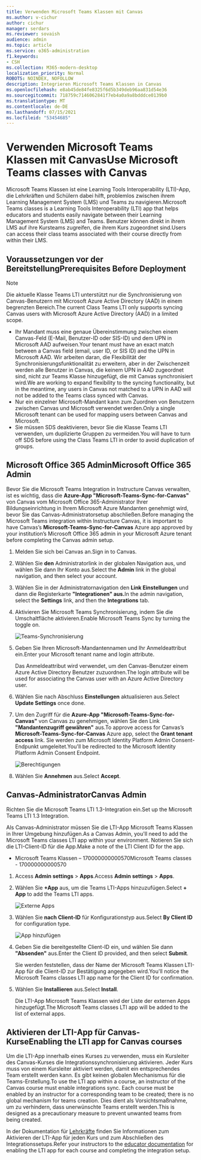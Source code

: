 ```yaml
---
title: Verwenden Microsoft Teams Klassen mit Canvas
ms.author: v-cichur
author: cichur
manager: serdars
ms.reviewer: sovaish
audience: admin
ms.topic: article
ms.service: o365-administration
f1.keywords:
- CSH
ms.collection: M365-modern-desktop
localization_priority: Normal
ROBOTS: NOINDEX, NOFOLLOW
description: Integrieren Microsoft Teams Klassen in Canvas
ms.openlocfilehash: e8ab45de84fe8325f6d5b349deb96aa831d54e36
ms.sourcegitcommit: 718759c7146062841f7eb4a0a9a8bdddce0139b0
ms.translationtype: MT
ms.contentlocale: de-DE
ms.lasthandoff: 07/15/2021
ms.locfileid: "53454685"
---
```

# <a name="use-microsoft-teams-classes-with-canvas"></a><span data-ttu-id="13a0d-103">Verwenden Microsoft Teams Klassen mit Canvas</span><span class="sxs-lookup"><span data-stu-id="13a0d-103">Use Microsoft Teams classes with Canvas</span></span>

<span data-ttu-id="13a0d-104">Microsoft Teams Klassen ist eine Learning Tools Interoperability (LTI)-App, die Lehrkräften und Schülern dabei hilft, problemlos zwischen ihrem Learning Management System (LMS) und Teams zu navigieren.</span><span class="sxs-lookup"><span data-stu-id="13a0d-104">Microsoft Teams classes is a Learning Tools Interoperability (LTI) app that helps educators and students easily navigate between their Learning Management System (LMS) and Teams.</span></span> <span data-ttu-id="13a0d-105">Benutzer können direkt in ihrem LMS auf ihre Kursteams zugreifen, die ihrem Kurs zugeordnet sind.</span><span class="sxs-lookup"><span data-stu-id="13a0d-105">Users can access their class teams associated with their course directly from within their LMS.</span></span>

## <a name="prerequisites-before-deployment"></a><span data-ttu-id="13a0d-106">Voraussetzungen vor der Bereitstellung</span><span class="sxs-lookup"><span data-stu-id="13a0d-106">Prerequisites Before Deployment</span></span>

> [!NOTE]
> <span data-ttu-id="13a0d-107">Die aktuelle Klasse Teams LTI unterstützt nur die Synchronisierung von Canvas-Benutzern mit Microsoft Azure Active Directory (AAD) in einem begrenzten Bereich.</span><span class="sxs-lookup"><span data-stu-id="13a0d-107">The current Class Teams LTI only supports syncing Canvas users with Microsoft Azure Active Directory (AAD) in a limited scope.</span></span> 
> - <span data-ttu-id="13a0d-108">Ihr Mandant muss eine genaue Übereinstimmung zwischen einem Canvas-Feld (E-Mail, Benutzer-ID oder SIS-ID) und dem UPN in Microsoft AAD aufweisen.</span><span class="sxs-lookup"><span data-stu-id="13a0d-108">Your tenant must have an exact match between a Canvas field (email, user ID, or SIS ID) and the UPN in Microsoft AAD.</span></span> <span data-ttu-id="13a0d-109">Wir arbeiten daran, die Flexibilität der Synchronisierungsfunktionalität zu erweitern, aber in der Zwischenzeit werden alle Benutzer in Canvas, die keinem UPN in AAD zugeordnet sind, nicht zur Teams Klasse hinzugefügt, die mit Canvas synchronisiert wird.</span><span class="sxs-lookup"><span data-stu-id="13a0d-109">We are working to expand flexibility to the syncing functionality, but in the meantime, any users in Canvas not matched to a UPN in AAD will not be added to the Teams class synced with Canvas.</span></span> 
> - <span data-ttu-id="13a0d-110">Nur ein einzelner Microsoft-Mandant kann zum Zuordnen von Benutzern zwischen Canvas und Microsoft verwendet werden.</span><span class="sxs-lookup"><span data-stu-id="13a0d-110">Only a single Microsoft tenant can be used for mapping users between Canvas and Microsoft.</span></span>
> - <span data-ttu-id="13a0d-111">Sie müssen SDS deaktivieren, bevor Sie die Klasse Teams LTI verwenden, um duplizierte Gruppen zu vermeiden.</span><span class="sxs-lookup"><span data-stu-id="13a0d-111">You will have to turn off SDS before using the Class Teams LTI in order to avoid duplication of groups.</span></span>

## <a name="microsoft-office-365-admin"></a><span data-ttu-id="13a0d-112">Microsoft Office 365 Admin</span><span class="sxs-lookup"><span data-stu-id="13a0d-112">Microsoft Office 365 Admin</span></span>

<span data-ttu-id="13a0d-113">Bevor Sie die Microsoft Teams Integration in Instructure Canvas verwalten, ist es wichtig, dass die **Azure-App "Microsoft-Teams-Sync-for-Canvas"** von Canvas vom Microsoft Office 365-Administrator Ihrer Bildungseinrichtung in Ihrem Microsoft Azure Mandanten genehmigt wird, bevor Sie das Canvas-Administratorsetup abschließen.</span><span class="sxs-lookup"><span data-stu-id="13a0d-113">Before managing the Microsoft Teams integration within Instructure Canvas, it is important to have Canvas’s **Microsoft-Teams-Sync-for-Canvas** Azure app approved by your institution’s Microsoft Office 365 admin in your Microsoft Azure tenant before completing the Canvas admin setup.</span></span>

1. <span data-ttu-id="13a0d-114">Melden Sie sich bei Canvas an.</span><span class="sxs-lookup"><span data-stu-id="13a0d-114">Sign in to Canvas.</span></span>

2. <span data-ttu-id="13a0d-115">Wählen Sie **den** Administratorlink in der globalen Navigation aus, und wählen Sie dann Ihr Konto aus.</span><span class="sxs-lookup"><span data-stu-id="13a0d-115">Select the **Admin** link in the global navigation, and then select your account.</span></span>

3. <span data-ttu-id="13a0d-116">Wählen Sie in der Administratornavigation den **Link Einstellungen** und dann die Registerkarte **"Integrationen" aus.**</span><span class="sxs-lookup"><span data-stu-id="13a0d-116">In the admin navigation, select the **Settings** link, and then the **Integrations** tab.</span></span>

4. <span data-ttu-id="13a0d-117">Aktivieren Sie Microsoft Teams Synchronisierung, indem Sie die Umschaltfläche aktivieren.</span><span class="sxs-lookup"><span data-stu-id="13a0d-117">Enable Microsoft Teams Sync by turning the toggle on.</span></span>

   ![Teams-Synchronisierung](media/teams-sync.png)

5. <span data-ttu-id="13a0d-119">Geben Sie Ihren Microsoft-Mandantennamen und Ihr Anmeldeattribut ein.</span><span class="sxs-lookup"><span data-stu-id="13a0d-119">Enter your Microsoft tenant name and login attribute.</span></span>

   <span data-ttu-id="13a0d-120">Das Anmeldeattribut wird verwendet, um den Canvas-Benutzer einem Azure Active Directory Benutzer zuzuordnen.</span><span class="sxs-lookup"><span data-stu-id="13a0d-120">The login attribute will be used for associating the Canvas user with an Azure Active Directory user.</span></span>

6. <span data-ttu-id="13a0d-121">Wählen Sie nach Abschluss **Einstellungen** aktualisieren aus.</span><span class="sxs-lookup"><span data-stu-id="13a0d-121">Select **Update Settings** once done.</span></span>

7. <span data-ttu-id="13a0d-122">Um den Zugriff für die **Azure-App "Microsoft-Teams-Sync-for-Canvas"** von Canvas zu genehmigen, wählen Sie den Link **"Mandantenzugriff gewähren"** aus.</span><span class="sxs-lookup"><span data-stu-id="13a0d-122">To approve access for Canvas’s **Microsoft-Teams-Sync-for-Canvas** Azure app, select the **Grant tenant access** link.</span></span> <span data-ttu-id="13a0d-123">Sie werden zum Microsoft Identity Platform Admin Consent-Endpunkt umgeleitet.</span><span class="sxs-lookup"><span data-stu-id="13a0d-123">You'll be redirected to the Microsoft Identity Platform Admin Consent Endpoint.</span></span>

   ![Berechtigungen](media/permissions.png)

8. <span data-ttu-id="13a0d-125">Wählen Sie **Annehmen** aus.</span><span class="sxs-lookup"><span data-stu-id="13a0d-125">Select **Accept**.</span></span>

## <a name="canvas-admin"></a><span data-ttu-id="13a0d-126">Canvas-Administrator</span><span class="sxs-lookup"><span data-stu-id="13a0d-126">Canvas Admin</span></span>

<span data-ttu-id="13a0d-127">Richten Sie die Microsoft Teams LTI 1.3-Integration ein.</span><span class="sxs-lookup"><span data-stu-id="13a0d-127">Set up the Microsoft Teams LTI 1.3 Integration.</span></span>

<span data-ttu-id="13a0d-128">Als Canvas-Administrator müssen Sie die LTI-App Microsoft Teams Klassen in Ihrer Umgebung hinzufügen.</span><span class="sxs-lookup"><span data-stu-id="13a0d-128">As a Canvas Admin, you'll need to add the Microsoft Teams classes LTI app within your environment.</span></span> <span data-ttu-id="13a0d-129">Notieren Sie sich die LTI-Client-ID für die App.</span><span class="sxs-lookup"><span data-stu-id="13a0d-129">Make a note of the LTI Client ID for the app.</span></span>

 - <span data-ttu-id="13a0d-130">Microsoft Teams Klassen – 170000000000570</span><span class="sxs-lookup"><span data-stu-id="13a0d-130">Microsoft Teams classes - 170000000000570</span></span>

1. <span data-ttu-id="13a0d-131">Access **Admin settings**  >  **Apps**.</span><span class="sxs-lookup"><span data-stu-id="13a0d-131">Access **Admin settings** > **Apps**.</span></span>

2. <span data-ttu-id="13a0d-132">Wählen Sie **+App** aus, um die Teams LTI-Apps hinzuzufügen.</span><span class="sxs-lookup"><span data-stu-id="13a0d-132">Select **+ App** to add the Teams LTI apps.</span></span>

   ![Externe Apps](media/external-apps.png)

3. <span data-ttu-id="13a0d-134">Wählen Sie **nach Client-ID** für Konfigurationstyp aus.</span><span class="sxs-lookup"><span data-stu-id="13a0d-134">Select **By Client ID** for configuration type.</span></span>

   ![App hinzufügen](media/add-app.png)

4. <span data-ttu-id="13a0d-136">Geben Sie die bereitgestellte Client-ID ein, und wählen Sie dann **"Absenden"** aus.</span><span class="sxs-lookup"><span data-stu-id="13a0d-136">Enter the Client ID provided, and then select **Submit**.</span></span>

   <span data-ttu-id="13a0d-137">Sie werden feststellen, dass der Name der Microsoft Teams Klassen LTI-App für die Client-ID zur Bestätigung angegeben wird.</span><span class="sxs-lookup"><span data-stu-id="13a0d-137">You'll notice the Microsoft Teams classes LTI app name for the Client ID for confirmation.</span></span>

5. <span data-ttu-id="13a0d-138">Wählen Sie **Installieren** aus.</span><span class="sxs-lookup"><span data-stu-id="13a0d-138">Select **Install**.</span></span>

   <span data-ttu-id="13a0d-139">Die LTI-App Microsoft Teams Klassen wird der Liste der externen Apps hinzugefügt.</span><span class="sxs-lookup"><span data-stu-id="13a0d-139">The Microsoft Teams classes LTI app will be added to the list of external apps.</span></span>
   
## <a name="enabling-the-lti-app-for-canvas-courses"></a><span data-ttu-id="13a0d-140">Aktivieren der LTI-App für Canvas-Kurse</span><span class="sxs-lookup"><span data-stu-id="13a0d-140">Enabling the LTI app for Canvas courses</span></span>

<span data-ttu-id="13a0d-141">Um die LTI-App innerhalb eines Kurses zu verwenden, muss ein Kursleiter des Canvas-Kurses die Integrationssynchronisierung aktivieren. Jeder Kurs muss von einem Kursleiter aktiviert werden, damit ein entsprechendes Team erstellt werden kann. Es gibt keinen globalen Mechanismus für die Teams-Erstellung.</span><span class="sxs-lookup"><span data-stu-id="13a0d-141">To use the LTI app within a course, an instructor of the Canvas course must enable integrations sync. Each course must be enabled by an instructor for a corresponding team to be created; there is no global mechanism for teams creation.</span></span> <span data-ttu-id="13a0d-142">Dies dient als Vorsichtsmaßnahme, um zu verhindern, dass unerwünschte Teams erstellt werden.</span><span class="sxs-lookup"><span data-stu-id="13a0d-142">This is designed as a precautionary measure to prevent unwanted teams from being created.</span></span>

<span data-ttu-id="13a0d-143">In der Dokumentation für [Lehrkräfte](https://support.microsoft.com/topic/use-microsoft-teams-classes-in-your-lms-preview-ac6a1e34-32f7-45e6-b83e-094185a1e78a#ID0EBD=Instructure_Canvas) finden Sie Informationen zum Aktivieren der LTI-App für jeden Kurs und zum Abschließen des Integrationssetups.</span><span class="sxs-lookup"><span data-stu-id="13a0d-143">Refer your instructors to the [educator documentation](https://support.microsoft.com/topic/use-microsoft-teams-classes-in-your-lms-preview-ac6a1e34-32f7-45e6-b83e-094185a1e78a#ID0EBD=Instructure_Canvas) for enabling the LTI app for each course and completing the integration setup.</span></span>
